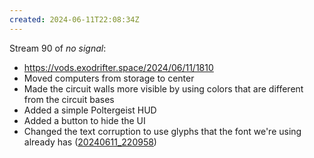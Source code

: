 ```yaml
---
created: 2024-06-11T22:08:34Z
---
```


Stream 90 of _no signal_:
- https://vods.exodrifter.space/2024/06/11/1810
- Moved computers from storage to center
- Made the circuit walls more visible by using colors that are different from the circuit bases
- Added a simple Poltergeist HUD
- Added a button to hide the UI
- Changed the text corruption to use glyphs that the font we're using already has ([20240611_220958](20240611_220958.md))
